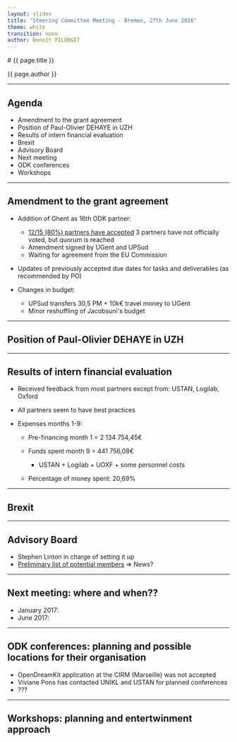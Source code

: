 ```yaml
---
layout: slides
title: "Steering Committee Meeting - Bremen, 27th June 2016"
theme: white
transition: none
author: Benoît PILORGET
---
```


<section data-markdown data-separator="^---\n" data-separator-vertical="^--\n">
# {{ page.title }}

{{ page.author }}

---

## Agenda

- Amendment to the grant agreement
- Position of Paul-Olivier DEHAYE in UZH
- Results of intern financial evaluation
- Brexit
- Advisory Board
- Next meeting
- ODK conferences
- Workshops




---

## Amendment to the grant agreement

- Addition of Ghent as 16th ODK partner:
    - [12/15 (80%) partners have accepted](https://www.adoodle.org/index.php?action=showresults&survey=a1a71a9f201cd8c0b42f210bc6daf4c5)
      3 partners have not officially voted, but quorum is reached
    - Amendment signed by UGent and UPSud
    - Waiting for agreement from the EU Commission

- Updates of previously accepted due dates for tasks and deliverables (as recommended by PO)

- Changes in budget:
    - UPSud transfers 30,5 PM + 10k€ travel money  to UGent
    - Minor reshuffling of Jacobsuni's budget
---

## Position of Paul-Olivier DEHAYE in UZH


---

## Results of intern financial evaluation

- Received feedback from most partners except from: USTAN, Logilab, Oxford

- All partners seem to have best practices

- Expenses months 1-9:
    - Pre-financing month 1 = 2 134 754,45€
    - Funds spent month 9 = 441 756,08€

      + USTAN + Logilab + UOXF + some personnel costs
    - Percentage of money spent: 20,69%

---

## Brexit


---

## Advisory Board

- Stephen Linton in charge of setting it up
- [Preliminary list of potential members](https://github.com/OpenDreamKit/Participants/blob/master/AdvisoryBoard.md)
	=> News?

---

## Next meeting: where and when??

- January 2017:
- June 2017:

---

## ODK conferences: planning and possible locations for their organisation

- OpenDreamKit application at the CIRM (Marseille) was not accepted
- Viviane Pons has contacted UNIKL and USTAN for planned conferences
- ???

---

## Workshops: planning and entertwinment approach

